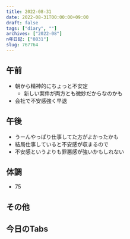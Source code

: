 ```yaml
---
title: 2022-08-31
date: 2022-08-31T00:00:00+09:00
draft: false
tags: ["diary", ""]
archives: ["2022-08"]
n年日記: ["0831"]
slug: 767764
---
```

## 午前
- 朝から精神的にちょっと不安定
  - 新しい案件が両方とも微妙だからなのかも
- 会社で不安感強く早退
## 午後
- うーんやっぱり仕事してた方がよかったかも
- 結局仕事していると不安感が収まるので
- 不安感というよりも罪悪感が強いかもしれない
## 体調
- 75
## その他
## 今日のTabs